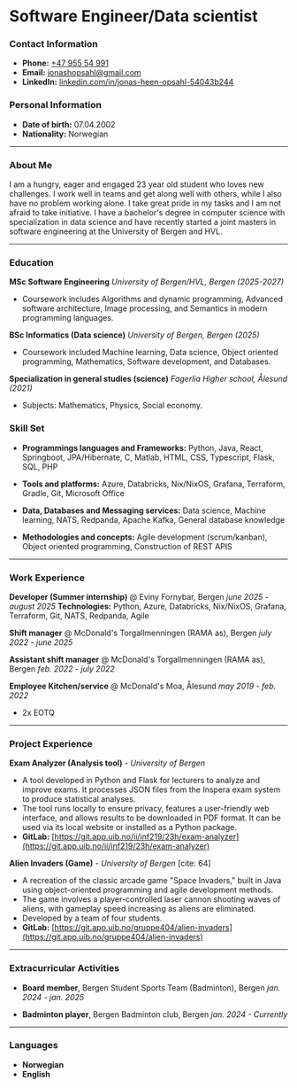 # Software Engineer/Data scientist

### Contact Information

- **Phone:** [+47 955 54 991](tel:+4795554991)
- **Email:** [jonashopsahl@gmail.com](mailto:jonashopsahl@gmail.com)
- **LinkedIn:** [linkedin.com/in/jonas-heen-opsahl-54043b244](https://www.linkedin.com/in/jonas-heen-opsahl-54043b244/)

### Personal Information
- **Date of birth:** 07.04.2002
- **Nationality:** Norwegian

---

### About Me

I am a hungry, eager and engaged 23 year old student who loves new challenges. I work well in teams and get along well with others, while I also have no problem working alone. I take great pride in my tasks and I am not afraid to take initiative. I have a bachelor's degree in computer science with specialization in data science and have recently started a joint masters in software engineering at the University of Bergen and HVL.

---

### Education

**MSc Software Engineering**
*University of Bergen/HVL, Bergen (2025-2027)*
- Coursework includes Algorithms and dynamic programming, Advanced software architecture, Image processing, and Semantics in modern programming languages.

**BSc Informatics (Data science)**
*University of Bergen, Bergen (2025)* 
- Coursework included Machine learning, Data science, Object oriented programming, Mathematics, Software development, and Databases.

**Specialization in general studies (science)**
*Fagerlia Higher school, Ålesund (2021)* 
- Subjects: Mathematics, Physics, Social economy.

### Skill Set

- **Programmings languages and Frameworks:**
  Python, Java, React, Springboot, JPA/Hibernate, C, Matlab, HTML, CSS, Typescript, Flask, SQL, PHP

- **Tools and platforms:**
  Azure, Databricks, Nix/NixOS, Grafana, Terraform, Gradle, Git, Microsoft Office 

- **Data, Databases and Messaging services:**
  Data science, Machine learning, NATS, Redpanda, Apache Kafka, General database knowledge

- **Methodologies and concepts:**
  Agile development (scrum/kanban), Object oriented programming, Construction of REST APIS

---

### Work Experience

**Developer (Summer internship)** @ Eviny Fornybar, Bergen
*june 2025 - august 2025*
**Technologies:** Python, Azure, Databricks, Nix/NixOS, Grafana, Terraform, Git, NATS, Redpanda, Agile

**Shift manager** @ McDonald's Torgallmenningen (RAMA as), Bergen
*july 2022 - june 2025*

**Assistant shift manager** @ McDonald's Torgallmenningen (RAMA as), Bergen
*feb. 2022 - july 2022*

**Employee Kitchen/service** @ McDonald's Moa, Ålesund
*may 2019 - feb. 2022*
- 2x EOTQ 

---

### Project Experience

**Exam Analyzer (Analysis tool)** - *University of Bergen* 
- A tool developed in Python and Flask for lecturers to analyze and improve exams. It processes JSON files from the Inspera exam system to produce statistical analyses.
- The tool runs locally to ensure privacy, features a user-friendly web interface, and allows results to be downloaded in PDF format. It can be used via its local website or installed as a Python package.
- **GitLab:** [https://git.app.uib.no/ii/inf219/23h/exam-analyzer](https://git.app.uib.no/ii/inf219/23h/exam-analyzer)

**Alien Invaders (Game)** - *University of Bergen* [cite: 64]
- A recreation of the classic arcade game "Space Invaders," built in Java using object-oriented programming and agile development methods.
- The game involves a player-controlled laser cannon shooting waves of aliens, with gameplay speed increasing as aliens are eliminated.
- Developed by a team of four students.
- **GitLab:** [https://git.app.uib.no/gruppe404/alien-invaders](https://git.app.uib.no/gruppe404/alien-invaders)

---

### Extracurricular Activities

- **Board member**, Bergen Student Sports Team (Badminton), Bergen
  *jan. 2024 - jan. 2025*

- **Badminton player**, Bergen Badminton club, Bergen
  *jan. 2024 - Currently*

---

### Languages

- **Norwegian** 
- **English**
